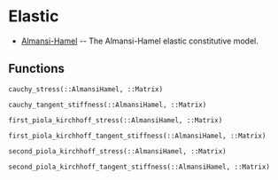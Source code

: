 # Elastic

* [Almansi-Hamel](elastic/almansi_hamel.md) -- The Almansi-Hamel elastic constitutive model.

## Functions

```@docs
cauchy_stress(::AlmansiHamel, ::Matrix)
```

```@docs
cauchy_tangent_stiffness(::AlmansiHamel, ::Matrix)
```

```@docs
first_piola_kirchhoff_stress(::AlmansiHamel, ::Matrix)
```

```@docs
first_piola_kirchhoff_tangent_stiffness(::AlmansiHamel, ::Matrix)
```

```@docs
second_piola_kirchhoff_stress(::AlmansiHamel, ::Matrix)
```

```@docs
second_piola_kirchhoff_tangent_stiffness(::AlmansiHamel, ::Matrix)
```
